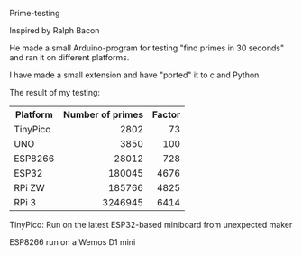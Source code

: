 Prime-testing

Inspired by Ralph Bacon

He made a small Arduino-program for testing "find primes 
in 30 seconds" and ran it on different platforms.

I have made a small extension and have "ported" it to c and Python

The result of my testing:
<table>
  <tr>
    <th>Platform<th>Number of primes<th>Factor
  </tr>
  <tr>
    <td>TinyPico<td align="right">2802<td align="right">73
  </tr>
  <tr>
    <td>UNO<td align="right">3850<td align="right">100
  </tr>
  <tr>
    <td>ESP8266<td align="right">28012<td align="right">728
  </tr>
  <tr>
    <td>ESP32<td align="right">180045<td align="right">4676
  </tr>
  <tr>
    <td>RPi ZW<td align="right">185766<td align="right">4825
  </tr>
  <tr>
    <td>RPi	3<td align="right">3246945<td align="right">6414
  </tr>
  </table>
TinyPico: Run on the latest ESP32-based miniboard from unexpected maker

ESP8266 run on a Wemos D1 mini
